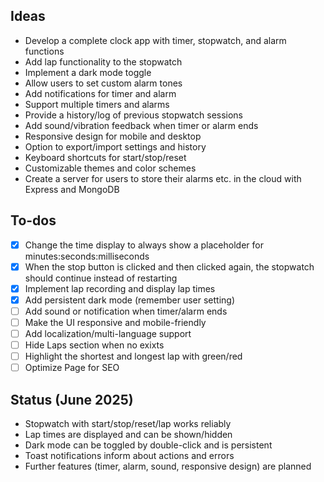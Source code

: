 ## Ideas
- Develop a complete clock app with timer, stopwatch, and alarm functions
- Add lap functionality to the stopwatch
- Implement a dark mode toggle
- Allow users to set custom alarm tones
- Add notifications for timer and alarm
- Support multiple timers and alarms
- Provide a history/log of previous stopwatch sessions
- Add sound/vibration feedback when timer or alarm ends
- Responsive design for mobile and desktop
- Option to export/import settings and history
- Keyboard shortcuts for start/stop/reset
- Customizable themes and color schemes
- Create a server for users to store their alarms etc. in the cloud with Express and MongoDB

## To-dos
- [x] Change the time display to always show a placeholder for minutes:seconds:milliseconds
- [x] When the stop button is clicked and then clicked again, the stopwatch should continue instead of restarting
- [x] Implement lap recording and display lap times
- [x] Add persistent dark mode (remember user setting)
- [ ] Add sound or notification when timer/alarm ends
- [ ] Make the UI responsive and mobile-friendly
- [ ] Add localization/multi-language support
- [ ] Hide Laps section when no exixts
- [ ] Highlight the shortest and longest lap with green/red
- [ ] Optimize Page for SEO

## Status (June 2025)
- Stopwatch with start/stop/reset/lap works reliably
- Lap times are displayed and can be shown/hidden
- Dark mode can be toggled by double-click and is persistent
- Toast notifications inform about actions and errors
- Further features (timer, alarm, sound, responsive design) are planned